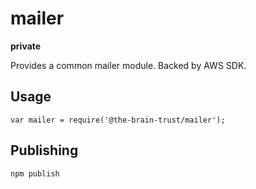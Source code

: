 # mailer

**private**

Provides a common mailer module. Backed by AWS SDK.

## Usage

`var mailer = require('@the-brain-trust/mailer');`

## Publishing

`npm publish`
